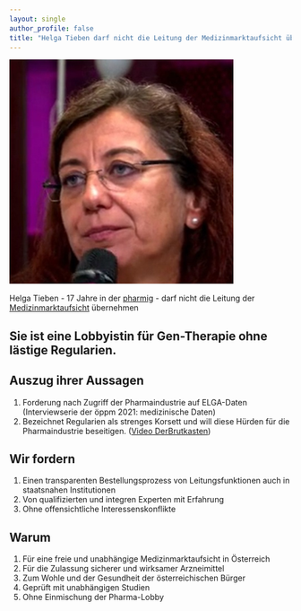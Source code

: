 ```yaml
---
layout: single
author_profile: false
title: "Helga Tieben darf nicht die Leitung der Medizinmarktaufsicht übernehmen"
---
```

![](/assets/images/2022-02-20-Helga-Tieben_vz8edi.png)

Helga Tieben - 17 Jahre in der [pharmig](https://www.pharmig.at) - darf nicht die Leitung der [Medizinmarktaufsicht](https://www.ages.at/ages/bereiche/medizinmarktaufsicht) übernehmen

## Sie ist eine Lobbyistin für Gen-Therapie ohne lästige Regularien.

## Auszug ihrer Aussagen

1. Forderung nach Zugriff der Pharmaindustrie auf ELGA-Daten (Interviewserie der öppm 2021: medizinische Daten)
2. Bezeichnet Regularien als strenges Korsett und will diese Hürden für die Pharmaindustrie beseitigen. ([Video DerBrutkasten](https://youtu.be/pjfa9WLiPFA))


## Wir fordern

1. Einen transparenten Bestellungsprozess von Leitungsfunktionen auch in staatsnahen Institutionen
2. Von qualifizierten und integren Experten mit Erfahrung
3. Ohne offensichtliche Interessenskonflikte

## Warum

1. Für eine freie und unabhängige Medizinmarktaufsicht in Österreich
2. Für die Zulassung sicherer und wirksamer Arzneimittel
3. Zum Wohle und der Gesundheit der österreichischen Bürger
4. Geprüft mit unabhängigen Studien
5. Ohne Einmischung der Pharma-Lobby
